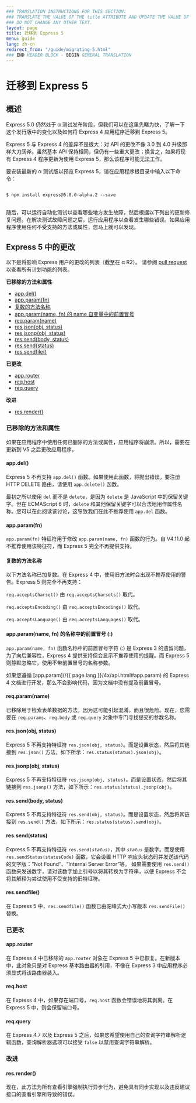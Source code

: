 ```yaml
---
### TRANSLATION INSTRUCTIONS FOR THIS SECTION:
### TRANSLATE THE VALUE OF THE title ATTRIBUTE AND UPDATE THE VALUE OF THE lang ATTRIBUTE. 
### DO NOT CHANGE ANY OTHER TEXT. 
layout: page
title: 迁移到 Express 5
menu: guide
lang: zh-cn
redirect_from: "/guide/migrating-5.html"
### END HEADER BLOCK - BEGIN GENERAL TRANSLATION
---
```


# 迁移到 Express 5

<h2 id="overview">概述</h2>

Express 5.0 仍然处于 α 测试发布阶段，但我们可以在这里先睹为快，了解一下这个发行版中的变化以及如何将 Express 4 应用程序迁移到 Express 5。

Express 5 与 Express 4 的差异不是很大：对 API 的更改不像 3.0 到 4.0 升级那样大刀阔斧。虽然基本 API 保持相同，但仍有一些重大更改；换言之，如果将现有 Express 4 程序更新为使用 Express 5，那么该程序可能无法工作。

要安装最新的 α 测试版以预览 Express 5，请在应用程序根目录中输入以下命令：

<pre>
<code class="language-sh" translate="no">
$ npm install express@5.0.0-alpha.2 --save
</code>
</pre>

随后，可以运行自动化测试以查看哪些地方发生故障，然后根据以下列出的更新修复问题。在解决测试故障问题之后，运行应用程序以查看发生哪些错误。如果应用程序使用任何不受支持的方法或属性，您马上就可以发现。

<h2 id="changes">Express 5 中的更改</h2>

以下是将影响 Express 用户的更改的列表（截至在 α R2）。
请参阅 [pull request](https://github.com/strongloop/express/pull/2237) 以查看所有计划功能的列表。

**已移除的方法和属性**

<ul class="doclist">
  <li><a href="#app.del">app.del()</a></li>
  <li><a href="#app.param">app.param(fn)</a></li>
  <li><a href="#plural">复数的方法名称</a></li>
  <li><a href="#leading">app.param(name, fn) 的 name 自变量中的前置冒号</a></li>
  <li><a href="#req.param">req.param(name)</a></li>
  <li><a href="#res.json">res.json(obj, status)</a></li>
  <li><a href="#res.jsonp">res.jsonp(obj, status)</a></li>
  <li><a href="#res.send.body">res.send(body, status)</a></li>
  <li><a href="#res.send.status">res.send(status)</a></li>
  <li><a href="#res.sendfile">res.sendfile()</a></li>
</ul>

**已更改**

<ul class="doclist">
  <li><a href="#app.router">app.router</a></li>
  <li><a href="#req.host">req.host</a></li>
  <li><a href="#req.query">req.query</a></li>
</ul>

**改进**

<ul class="doclist">
  <li><a href="#res.render">res.render()</a></li>
</ul>

<h3>已移除的方法和属性</h3>

如果在应用程序中使用任何已删除的方法或属性，应用程序将崩溃。所以，需要在更新到 V5 之后更改应用程序。

<h4 id="app.del">app.del()</h4>

Express 5 不再支持 `app.del()` 函数。如果使用此函数，将抛出错误。要注册 HTTP DELETE 路由，请使用 `app.delete()` 函数。

最初之所以使用 `del` 而不是 `delete`，是因为 `delete` 是 JavaScript 中的保留关键字。但在 ECMAScript 6 时，`delete` 和其他保留关键字可以合法地用作属性名称。您可以在此阅读该讨论，这导致我们在此不推荐使用 `app.del` 函数。

<h4 id="app.param">app.param(fn)</h4>

`app.param(fn)` 特征符用于修改 `app.param(name, fn)` 函数的行为。自 V4.11.0 起不推荐使用该特征符，而 Express 5 完全不再提供支持。

<h4 id="plural">复数的方法名称</h4>

以下方法名称已加复数。在 Express 4 中，使用旧方法时会出现不推荐使用的警告。Express 5 则完全不再支持：

`req.acceptsCharset()` 由 `req.acceptsCharsets()` 取代。

`req.acceptsEncoding()` 由 `req.acceptsEncodings()` 取代。

`req.acceptsLanguage()` 由 `req.acceptsLanguages()` 取代。

<h4 id="leading">app.param(name, fn) 的名称中的前置冒号 (:)</h4>

`app.param(name, fn)` 函数名称中的前置冒号字符 (:) 是 Express 3 的遗留问题，为了向后兼容性，Express 4 提供支持但会显示不推荐使用的提醒。而 Express 5 则静默忽略它，使用不带前置冒号的名称参数。

如果您遵循 [app.param](/{{ page.lang }}/4x/api.html#app.param) 的 Express 4 文档进行开发，那么不会影响代码，因为文档中没有提及前置冒号。

<h4 id="req.param">req.param(name)</h4>

已移除用于检索表单数据的方法，因为这可能引起混淆，而且很危险。现在，您需要在 `req.params`、`req.body` 或 `req.query` 对象中专门寻找提交的参数名称。

<h4 id="res.json">res.json(obj, status)</h4>

Express 5 不再支持特征符 `res.json(obj, status)`。而是设置状态，然后将其链接到 `res.json()` 方法，如下所示：`res.status(status).json(obj)`。

<h4 id="res.jsonp">res.jsonp(obj, status)</h4>

Express 5 不再支持特征符 `res.jsonp(obj, status)`。而是设置状态，然后将其链接到 `res.jsonp()` 方法，如下所示：`res.status(status).jsonp(obj)`。

<h4 id="res.send.body">res.send(body, status)</h4>

Express 5 不再支持特征符 `res.send(obj, status)`。而是设置状态，然后将其链接到 `res.send()` 方法，如下所示：`res.status(status).send(obj)`。

<h4 id="res.send.status">res.send(status)</h4>

Express 5 不再支持特征符 <code>res.send(<em>status</em>)</code>，其中 *`status`* 是数字。而是使用 `res.sendStatus(statusCode)` 函数，它会设置 HTTP 响应头状态码并发送该代码的文字版：“Not Found”、“Internal Server Error”等。
如果需要使用 `res.send()` 函数来发送数字，请对该数字加上引号以将其转换为字符串，以便 Express 不会将其解释为尝试使用不受支持的旧特征符。

<h4 id="res.sendfile">res.sendfile()</h4>

在 Express 5 中，`res.sendfile()` 函数已由驼峰式大小写版本 `res.sendFile()` 替换。

<h3>已更改</h3>

<h4 id="app.router">app.router</h4>

在 Express 4 中已移除的 `app.router` 对象在 Express 5 中已恢复。在新版本中，此对象只是对 Express 基本路由器的引用，不像在 Express 3 中应用程序必须显式将该路由器装入。

<h4 id="req.host">req.host</h4>

在 Express 4 中，如果存在端口号，`req.host` 函数会错误地将其剥离。在 Express 5 中，则会保留端口号。

<h4 id="req.query">req.query</h4>

在 Express 4.7 以及 Express 5 之后，如果您希望使用自己的查询字符串解析逻辑函数，查询解析器选项可以接受 `false` 以禁用查询字符串解析。

<h3>改进</h3>

<h4 id="res.render">res.render()</h4>

现在，此方法为所有查看引擎强制执行异步行为，避免具有同步实现以及违反建议接口的查看引擎所导致的错误。
